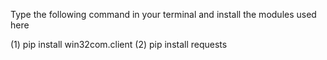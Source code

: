 Type the following command in your terminal and install the modules used here


(1) pip install win32com.client
(2) pip install requests
